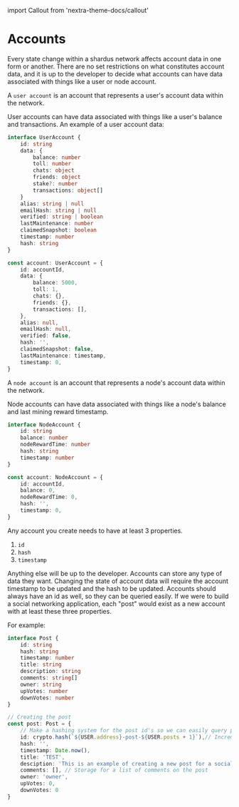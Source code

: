 import Callout from 'nextra-theme-docs/callout'

# Accounts

Every state change within a shardus network affects account data in one form or another. There are no set restrictions on what constitutes account data, and it is up to the developer to decide what accounts can have data associated with things like a user or node account.

A `user account` is an account that represents a user's account data within the network.

<Callout emoji="💡" type="default">

User accounts can have data associated with things like a user's balance and transactions.
An example of a user account data:

</Callout>

```ts
interface UserAccount {
    id: string
    data: {
        balance: number
        toll: number
        chats: object
        friends: object
        stake?: number
        transactions: object[]
    }
    alias: string | null
    emailHash: string | null
    verified: string | boolean
    lastMaintenance: number
    claimedSnapshot: boolean
    timestamp: number
    hash: string
}

const account: UserAccount = {
    id: accountId,
    data: {
        balance: 5000,
        toll: 1,
        chats: {},
        friends: {},
        transactions: [],
    },
    alias: null,
    emailHash: null,
    verified: false,
    hash: '',
    claimedSnapshot: false,
    lastMaintenance: timestamp,
    timestamp: 0,
}
```

A `node account` is an account that represents a node's account data within the network.

<Callout emoji="💡" type="default">

Node accounts can have data associated with things like a node's balance and last mining reward timestamp.

</Callout>

```ts
interface NodeAccount {
    id: string
    balance: number
    nodeRewardTime: number
    hash: string
    timestamp: number
}

const account: NodeAccount = {
    id: accountId,
    balance: 0,
    nodeRewardTime: 0,
    hash: '',
    timestamp: 0,
}
```

<Callout emoji="⚠️" type="warning">

Any account you create needs to have at least 3 properties.

1. `id`
2. `hash`
3. `timestamp`

Anything else will be up to the developer. Accounts can store any type of data they want. Changing the state of account data will require the account timestamp to be updated and the hash to be updated. Accounts should always have an id as well, so they can be queried easily. If we were to build a social networking application, each "post" would exist as a new account with at least these three properties.

For example:

</Callout>

```ts
interface Post {
    id: string
    hash: string
    timestamp: number
    title: string
    description: string
    comments: string[]
    owner: string
    upVotes: number
    downVotes: number
}

// Creating the post
const post: Post = {
    // Make a hashing system for the post id's so we can easily query post(n)
    id: crypto.hash(`${USER.address}-post-${USER.posts + 1}`),// Increment the post before hashing
    hash: '',
    timestamp: Date.now(),
    title: 'TEST',
    desciption: 'This is an example of creating a new post for a social media dapp',
    comments: [], // Storage for a list of comments on the post
    owner: 'owner',
    upVotes: 0,
    downVotes: 0
}
```
